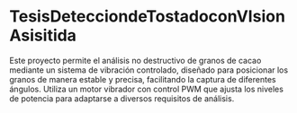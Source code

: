 # TesisDetecciondeTostadoconVIsionAsisitida
Este proyecto permite el análisis no destructivo de granos de cacao mediante un sistema de vibración controlado, diseñado para posicionar los granos de manera estable y precisa, facilitando la captura de diferentes ángulos. Utiliza un motor vibrador con control PWM que ajusta los niveles de potencia para adaptarse a diversos requisitos de análisis.
